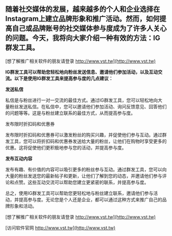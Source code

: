 ## **随着社交媒体的发展，越来越多的个人和企业选择在Instagram上建立品牌形象和推广活动。然而，如何提高自己或品牌账号的社交媒体参与度成为了许多人关心的问题。今天，我将向大家介绍一种有效的方法：IG群发工具。**

[想了解推广相关软件的朋友请登录 http://www.vst.tw](http://www.vst.tw)

**IG群发工具可以帮助您轻松地向粉丝发送信息、邀请他们参加活动，以及互动交流。以下是使用IG群发工具来提高参与度的几点建议：**

**发送私信**

私信是与粉丝进行一对一交流的最佳方式。通过IG群发工具，您可以轻松地向大量粉丝发送私信。在私信中，您可以邀请他们参加活动、询问反馈意见、回答他们的问题等等。这是与粉丝建立联系的最佳方式，从而提高参与度。

发布限时折扣码和优惠券

发布限时折扣码和优惠券可以激发粉丝的购买兴趣，并促使他们参与互动。通过群发工具，您可以将折扣码和优惠券发送给大量的粉丝，让他们在购物时享受更多的优惠。这将促使他们更积极地参与您的活动，并提高参与度。

**发布互动内容**

发布有趣、有价值的内容可以吸引更多的粉丝参与互动。通过群发工具，您可以向大量的粉丝发送您的最新帖子和更新，让他们了解到您的动态，并邀请他们参与评论和点赞。这些互动交流可以帮助您建立更紧密的联系，并提高参与度。

总之，使用IG群发工具可以帮助您更轻松地与粉丝建立联系，邀请他们参与活动，并提高参与度。无论您是个人还是企业，都可以通过这种方式来推广自己的品牌形象和活动。

[想了解推广相关软件的朋友请登录 http://www.vst.tw](http://www.vst.tw)


[访问软件官网 http://www.vst.tw](http://www.vst.tw)
